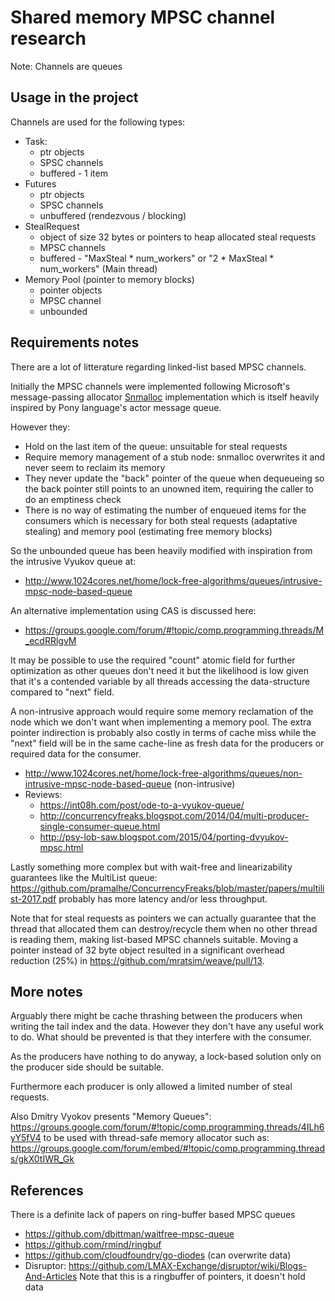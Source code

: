 # Shared memory MPSC channel research
Note: Channels are queues

## Usage in the project

Channels are used for the following types:

- Task:
  - ptr objects
  - SPSC channels
  - buffered - 1 item
- Futures
  - ptr objects
  - SPSC channels
  - unbuffered (rendezvous / blocking)
- StealRequest
  - object of size 32 bytes or pointers to heap allocated steal requests
  - MPSC channels
  - buffered - "MaxSteal * num_workers" or "2 * MaxSteal * num_workers" (Main thread)
- Memory Pool (pointer to memory blocks)
  - pointer objects
  - MPSC channel
  - unbounded

## Requirements notes

There are a lot of litterature regarding linked-list based MPSC channels.

Initially the MPSC channels were implemented following Microsoft's message-passing allocator [Snmalloc](https://github.com/microsoft/snmalloc) implementation which is itself heavily inspired by Pony language's actor message queue.

However they:

- Hold on the last item of the queue: unsuitable for steal requests
- Require memory management of a stub node: snmalloc overwrites it and never seem to reclaim its memory
- They never update the "back" pointer of the queue when dequeueing so the back pointer
  still points to an unowned item, requiring the caller to do an emptiness check
- There is no way of estimating the number of enqueued items for the consumers which is necessary for both
  steal requests (adaptative stealing) and memory pool (estimating free memory blocks)

So the unbounded queue has been heavily modified with inspiration from the intrusive Vyukov queue at:
- http://www.1024cores.net/home/lock-free-algorithms/queues/intrusive-mpsc-node-based-queue

An alternative implementation using CAS is discussed here:
- https://groups.google.com/forum/#!topic/comp.programming.threads/M_ecdRRlgvM

It may be possible to use the required "count" atomic field for further optimization as other queues don't need it
but the likelihood is low given that it's a contended variable by all threads accessing the data-structure
compared to "next" field.

A non-intrusive approach would require some memory reclamation of the node which we don't want when implementing
a memory pool. The extra pointer indirection is probably also costly in terms of cache miss while the
"next" field will be in the same cache-line as fresh data for the producers or required data for the consumer.
- http://www.1024cores.net/home/lock-free-algorithms/queues/non-intrusive-mpsc-node-based-queue (non-intrusive)
- Reviews:
  - https://int08h.com/post/ode-to-a-vyukov-queue/
  - http://concurrencyfreaks.blogspot.com/2014/04/multi-producer-single-consumer-queue.html
  - http://psy-lob-saw.blogspot.com/2015/04/porting-dvyukov-mpsc.html

Lastly something more complex but with wait-free and linearizability guarantees like
the MultiList queue: https://github.com/pramalhe/ConcurrencyFreaks/blob/master/papers/multilist-2017.pdf probably has more latency and/or less throughput.

Note that for steal requests as pointers we can actually guarantee that the thread that allocated them
can destroy/recycle them when no other thread is reading them, making list-based MPSC channels suitable.
Moving a pointer instead of 32 byte object resulted in a significant overhead reduction (25%) in https://github.com/mratsim/weave/pull/13.

## More notes

Arguably there might be cache thrashing between the producers when writing the tail index and the data. However they don't have any useful work to do. What should be prevented is that they interfere with the consumer.

As the producers have nothing to do anyway, a lock-based solution only on the producer side should be suitable.

Furthermore each producer is only allowed a limited number of steal requests.

Also Dmitry Vyokov presents "Memory Queues": https://groups.google.com/forum/#!topic/comp.programming.threads/4ILh6yY5fV4
to be used with thread-safe memory allocator such as: https://groups.google.com/forum/embed/#!topic/comp.programming.threads/gkX0tIWR_Gk

## References

There is a definite lack of papers on ring-buffer based MPSC queues

- https://github.com/dbittman/waitfree-mpsc-queue
- https://github.com/rmind/ringbuf
- https://github.com/cloudfoundry/go-diodes (can overwrite data)
- Disruptor: https://github.com/LMAX-Exchange/disruptor/wiki/Blogs-And-Articles
  Note that this is a ringbuffer of pointers, it doesn't hold data
